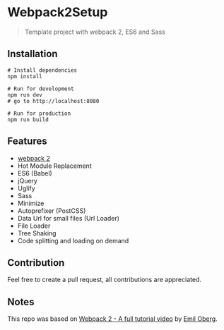 # Webpack2Setup
> Template project with webpack 2, ES6 and Sass


## Installation
```
# Install dependencies
npm install

# Run for development
npm run dev
# go to http://localhost:8080

# Run for production
npm run build
```


## Features
- [webpack 2](https://webpack.js.org/)
- Hot Module Replacement
- ES6 (Babel)
- jQuery
- Uglify
- Sass
- Minimize
- Autoprefixer (PostCSS)
- Data Url for small files (Url Loader)
- File Loader
- Tree Shaking
- Code splitting and loading on demand


## Contribution
Feel free to create	a pull request, all contributions are appreciated.


## Notes
This repo was based on [Webpack 2 - A full tutorial video](https://www.youtube.com/watch?v=eWmkBNBTbMM) by [Emil Oberg](https://github.com/emiloberg).
